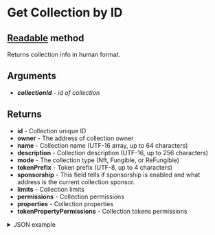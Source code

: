 # Get Collection by ID

## [Readable](#) method

Returns collection info in human format.

## Arguments

- ***collectionId*** - _id of collection_

## Returns
- **id** - Collection unique ID
- **owner** - The address of collection owner
- **name** - Collection name (UTF-16 array, up to 64 characters)
- **description** - Collection description (UTF-16, up to 256 characters)
- **mode** - The collection type (Nft, Fungible, or ReFungible)
- **tokenPrefix** - Token prefix (UTF-8, up to 4 characters)
- **sponsorship** - This field tells if sponsorship is enabled and what address is the current collection sponsor.
- **limits** - Collection limits
- **permissions** - Collection permissions
- **properties** - Collection properties
- **tokenPropertyPermissions** - Collection tokens permissions

<details>
 <summary>JSON example </summary>

```JSON
{
  "id": 426,
  "owner": "5FHneW46xGXgs5mUiveU4sbTyGBzmstUspZC92UhjJM694ty",
  "mode": "NFT",
  "name": "foo_836",
  "description": "bar",
  "tokenPrefix": "BAZ",
  "sponsorship": null,
  "limits": {
    "accountTokenOwnershipLimit": null,
    "sponsoredDataSize": null,
    "sponsoredDataRateLimit": null,
    "tokenLimit": null,
    "sponsorTransferTimeout": null,
    "sponsorApproveTimeout": null,
    "ownerCanTransfer": null,
    "ownerCanDestroy": null,
    "transfersEnabled": null
  },
  "permissions": {
    "access": "Normal",
    "mintMode": false,
    "nesting": "Disabled"
  },
  "properties": {
    "constOnChainSchema": {
      "nested": {
        "onChainMetaData": {
          "nested": {
            "NFTMeta": {
              "fields": {
                "field1": {
                  "id": 1,
                  "rule": "required",
                  "type": "string"
                },
                "field2": {
                  "id": 2,
                  "rule": "optional",
                  "type": "field2"
                }
              }
            },
            "field2": {
              "options": {
                "field1": "a",
                "field2": "b",
                "field3": "c"
              },
              "values": {
                "field1": 0,
                "field2": 1,
                "field3": 2
              }
            }
          }
        }
      }
    },
    "fields": [
      {
        "type": "text",
        "name": "field1",
        "required": true
      },
      {
        "type": "select",
        "name": "field2",
        "items": ["a", "b", "c"],
        "required": false
      }
    ]
  },
  "tokenPropertyPermissions": {
    "constData": {
      "mutable": false,
      "collectionAdmin": true,
      "tokenOwner": true
    }
  }
}
```

</details>
